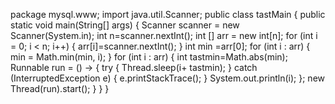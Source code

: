 
package mysql.www;
import java.util.Scanner;
public class tastMain {
    public static void main(String[] args) {
        Scanner scanner = new Scanner(System.in);
        int n=scanner.nextInt();
        int [] arr = new int[n];
        for (int i = 0; i < n; i++) {
            arr[i]=scanner.nextInt();
        }
        int min =arr[0];
        for (int i : arr) {
            min = Math.min(min, i);
        }
        for (int i : arr) {
            int tastmin=Math.abs(min);
            Runnable run = () -> {
                try {
                    Thread.sleep(i+ tastmin);
                } catch (InterruptedException e) {
                    e.printStackTrace();
                }
                System.out.println(i);
            };
            new Thread(run).start();
        }
    }
}
